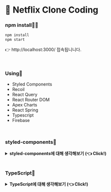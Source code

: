 # 🎥 Netflix Clone Coding

### npm install🧚‍♂️

```bash
npm install
npm start
```

👉 http://localhost:3000/ 접속됩니니다.

<br />

### Using🥷

- Styled Components
- Recoil
- React Query
- React Router DOM
- Apex Charts
- React Spring
- Typescript
- Firebase

<br />

### styled-components🎨

<details>
  <summary>
    <strong>styled-components에 대해 생각해보기 (👈 Click!)</strong>
  </summary>

  <br />

- **🎨 인라인 스타일이나 CSS모듈 스타일을 권장하지 않는 이유는?**

- **🎨 Box 컴포넌트 스타일을 Input 컴포넌트 스타일을 가져오고 싶다면?  
  +) 추가로 Input 컴포넌트에 color: red; 만 별도로 추가하고 싶다면?**

- **🎨 같은 컴포넌트를 사용하지만 배경색만 다르게 적용하고 싶다면?**

- **🎨 동일한 컴포넌트 사용하고 같은 스타일을 사용한다. 하지만 경우에 따라 태그를 다르게 설정하고 싶다면?**

- **🎨 4개의 input태그에 공통된 속성을 적용하고 싶다면?**

- **🎨 keyframes 사용해서 컴포넌트에 animation 적용하고 싶다면?**

- **🎨 스타일 컴포넌트 안에 자식 요소가 HTML태그로 적용되어 있는 요소에 스타일을 적용하고 싶다면?**

  1. 특정 부모 요소 안에 자식요소로만 존재하는 경우
  2. 공통적으로 많이 사용되는 요소이지만, 특정 부모 요소 안에 있을 때 별도로 적용하고 싶은 스타일이 있는 경우

- **🎨 전체 theme(ThemeProvider) 사용하여 다크모드 사용하려면?**

</details>

<br />

### TypeScript💙

<details>
  <summary>
    <strong>TypeScript에 대해 생각해보기 (👈 Click!)</strong>
  </summary>

  <br />

- **💙 TypeScript VS PropTypes(React) 차이점은?**

- **💙 Interface 란?**

- **💙 Interface를 사용하지 않고 타입을 정의하고 싶다면?**

- **💙 useState 상태 초기값 타입 외 다른 타입도 함께 정의하고 싶다면?**

- **💙 Event Type 설정 하기 (input태그의 onChange 이벤트 함수 만들어본다면?)**

- **💙 styled-components 공통 스타일 속성 TypeScript 로 셋팅하기**

</details>
